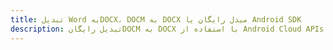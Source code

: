 ---title: تبدیل Word بهDOCX، DOCM به DOCX مبدل رایگان یا Android SDKdescription: تبدیل رایگانDOCM به DOCX با استفاده از Android Cloud APIs & SDK. همچنین اسناد Microsoft Word و OpenOffice را در Cloud ایجاد، ویرایش و رندر کنید.---